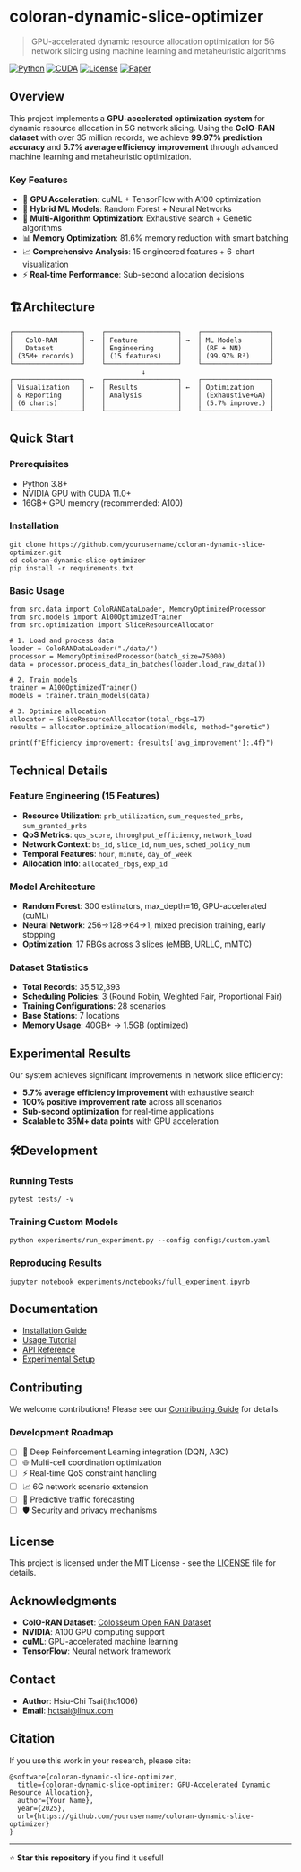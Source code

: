 # coloran-dynamic-slice-optimizer


> GPU-accelerated dynamic resource allocation optimization for 5G network slicing using machine learning and metaheuristic algorithms

[![Python](https://img.shields.io/badge/Python-3.8+-blue.svg)](https://www.python.org/)
[![CUDA](https://img.shields.io/badge/CUDA-11.0+-green.svg)](https://developer.nvidia.com/cuda-toolkit)
[![License](https://img.shields.io/badge/License-MIT-yellow.svg)](LICENSE)
[![Paper](https://img.shields.io/badge/Paper-arXiv-red.svg)](#)

## Overview

This project implements a **GPU-accelerated optimization system** for dynamic resource allocation in 5G network slicing. Using the **ColO-RAN dataset** with over 35 million records, we achieve **99.97% prediction accuracy** and **5.7% average efficiency improvement** through advanced machine learning and metaheuristic optimization.

### Key Features

- 🚀 **GPU Acceleration**: cuML + TensorFlow with A100 optimization
- 🧠 **Hybrid ML Models**: Random Forest + Neural Networks
- 🎯 **Multi-Algorithm Optimization**: Exhaustive search + Genetic algorithms  
- 📊 **Memory Optimization**: 81.6% memory reduction with smart batching
- 📈 **Comprehensive Analysis**: 15 engineered features + 6-chart visualization
- ⚡ **Real-time Performance**: Sub-second allocation decisions

## 🏗Architecture

```
┌─────────────────┐    ┌──────────────────┐    ┌─────────────────┐
│   ColO-RAN      │ →  │ Feature          │ →  │ ML Models       │
│   Dataset       │    │ Engineering      │    │ (RF + NN)       │
│ (35M+ records)  │    │ (15 features)    │    │ (99.97% R²)     │
└─────────────────┘    └──────────────────┘    └─────────────────┘
                                 ↓
┌─────────────────┐    ┌──────────────────┐    ┌─────────────────┐
│ Visualization   │ ←  │ Results          │ ←  │ Optimization    │
│ & Reporting     │    │ Analysis         │    │ (Exhaustive+GA) │
│ (6 charts)      │    │                  │    │ (5.7% improve.) │
└─────────────────┘    └──────────────────┘    └─────────────────┘
```

## Quick Start

### Prerequisites

- Python 3.8+
- NVIDIA GPU with CUDA 11.0+
- 16GB+ GPU memory (recommended: A100)

### Installation

```
git clone https://github.com/yourusername/coloran-dynamic-slice-optimizer.git
cd coloran-dynamic-slice-optimizer
pip install -r requirements.txt
```

### Basic Usage

```
from src.data import ColoRANDataLoader, MemoryOptimizedProcessor
from src.models import A100OptimizedTrainer
from src.optimization import SliceResourceAllocator

# 1. Load and process data
loader = ColoRANDataLoader("./data/")
processor = MemoryOptimizedProcessor(batch_size=75000)
data = processor.process_data_in_batches(loader.load_raw_data())

# 2. Train models
trainer = A100OptimizedTrainer()
models = trainer.train_models(data)

# 3. Optimize allocation
allocator = SliceResourceAllocator(total_rbgs=17)
results = allocator.optimize_allocation(models, method="genetic")

print(f"Efficiency improvement: {results['avg_improvement']:.4f}")
```

## Technical Details

### Feature Engineering (15 Features)
- **Resource Utilization**: `prb_utilization`, `sum_requested_prbs`, `sum_granted_prbs`
- **QoS Metrics**: `qos_score`, `throughput_efficiency`, `network_load`  
- **Network Context**: `bs_id`, `slice_id`, `num_ues`, `sched_policy_num`
- **Temporal Features**: `hour`, `minute`, `day_of_week`
- **Allocation Info**: `allocated_rbgs`, `exp_id`

### Model Architecture
- **Random Forest**: 300 estimators, max_depth=16, GPU-accelerated (cuML)
- **Neural Network**: 256→128→64→1, mixed precision training, early stopping
- **Optimization**: 17 RBGs across 3 slices (eMBB, URLLC, mMTC)

### Dataset Statistics
- **Total Records**: 35,512,393
- **Scheduling Policies**: 3 (Round Robin, Weighted Fair, Proportional Fair)
- **Training Configurations**: 28 scenarios  
- **Base Stations**: 7 locations
- **Memory Usage**: 40GB+ → 1.5GB (optimized)

## Experimental Results

Our system achieves significant improvements in network slice efficiency:

- **5.7% average efficiency improvement** with exhaustive search
- **100% positive improvement rate** across all scenarios
- **Sub-second optimization** for real-time applications
- **Scalable to 35M+ data points** with GPU acceleration

## 🛠Development

### Running Tests
```
pytest tests/ -v
```

### Training Custom Models
```
python experiments/run_experiment.py --config configs/custom.yaml
```

### Reproducing Results
```
jupyter notebook experiments/notebooks/full_experiment.ipynb
```

## Documentation

- [Installation Guide](docs/installation.md)
- [Usage Tutorial](docs/usage.md)  
- [API Reference](docs/api_reference.md)
- [Experimental Setup](docs/experiments.md)

## Contributing

We welcome contributions! Please see our [Contributing Guide](CONTRIBUTING.md) for details.

### Development Roadmap

- [ ] 🤖 Deep Reinforcement Learning integration (DQN, A3C)
- [ ] 🌐 Multi-cell coordination optimization
- [ ] ⚡ Real-time QoS constraint handling
- [ ] 📈 6G network scenario extension
- [ ] 🔄 Predictive traffic forecasting
- [ ] 🛡️ Security and privacy mechanisms

## License

This project is licensed under the MIT License - see the [LICENSE](LICENSE) file for details.

## Acknowledgments

- **ColO-RAN Dataset**: [Colosseum Open RAN Dataset](https://github.com/wineslab/colosseum-oran-coloran-dataset)
- **NVIDIA**: A100 GPU computing support
- **cuML**: GPU-accelerated machine learning
- **TensorFlow**: Neural network framework

## Contact

- **Author**: Hsiu-Chi Tsai(thc1006)
- **Email**: hctsai@linux.com

## Citation

If you use this work in your research, please cite:

```
@software{coloran-dynamic-slice-optimizer,
  title={coloran-dynamic-slice-optimizer: GPU-Accelerated Dynamic Resource Allocation},
  author={Your Name},
  year={2025},
  url={https://github.com/yourusername/coloran-dynamic-slice-optimizer}
}
```

---

⭐ **Star this repository** if you find it useful!

